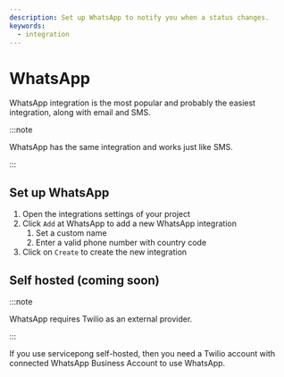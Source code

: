 ```yaml
---
description: Set up WhatsApp to notify you when a status changes.
keywords:
  - integration
---
```


# WhatsApp

WhatsApp integration is the most popular and probably the easiest integration, along with email and SMS.

:::note

WhatsApp has the same integration and works just like SMS.

:::

## Set up WhatsApp

1. Open the integrations settings of your project
2. Click `Add` at WhatsApp to add a new WhatsApp integration
   1. Set a custom name
   2. Enter a valid phone number with country code
3. Click on `Create` to create the new integration

## Self hosted (coming soon)

:::note

WhatsApp requires Twilio as an external provider.

:::

If you use servicepong self-hosted, then you need a Twilio account with connected WhatsApp Business Account to use WhatsApp.
